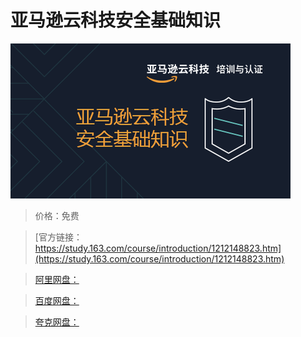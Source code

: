 # 亚马逊云科技安全基础知识

![img](../../../assets/study163/free/c6fa8c6c77284da88ace14cc022696e6.png)

> 价格：免费

> [官方链接：https://study.163.com/course/introduction/1212148823.htm](https://study.163.com/course/introduction/1212148823.htm)

> [阿里网盘：]()

> [百度网盘：]()

> [夸克网盘：]()
